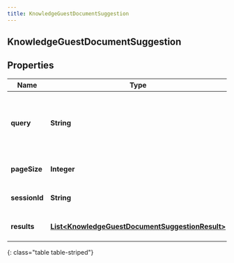 ```yaml
---
title: KnowledgeGuestDocumentSuggestion
---
```

## KnowledgeGuestDocumentSuggestion


## Properties

| Name | Type | Description | Notes |
| ------------ | ------------- | ------------- | ------------- |
| **query** | <!----><!---->**String**<!----> | Query to get autocomplete suggestions for the matching knowledge documents. |  |
| **pageSize** | <!----><!---->**Integer**<!----> | Page size of the returned results. |  [optional] |
| **sessionId** | <!----><!---->**String**<!----> | Session ID of the guest suggestions. |  [optional] |
| **results** | <!----><!---->[**List&lt;KnowledgeGuestDocumentSuggestionResult&gt;**](KnowledgeGuestDocumentSuggestionResult.html)<!----> | Suggestions matching the query. |  [optional] |
{: class="table table-striped"}



